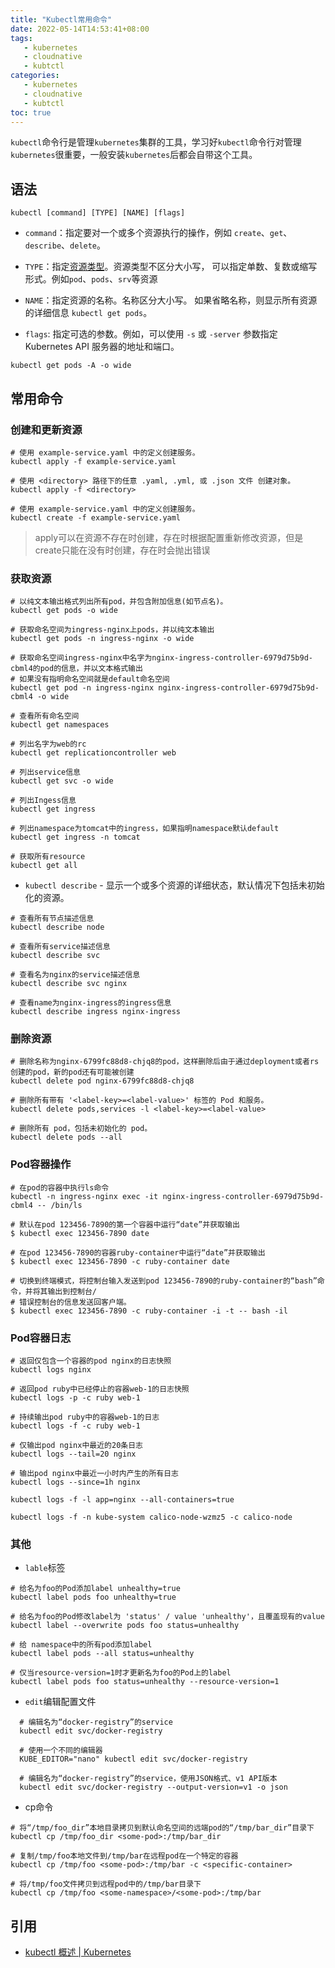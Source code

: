 ```yaml
---
title: "Kubectl常用命令"
date: 2022-05-14T14:53:41+08:00
tags:
   - kubernetes
   - cloudnative
   - kubtctl
categories:
   - kubernetes
   - cloudnative
   - kubtctl
toc: true
---
```


`kubectl`命令行是管理`kubernetes`集群的工具，学习好`kubectl`命令行对管理`kubernetes`很重要，一般安装`kubernetes`后都会自带这个工具。



## 语法

```shell
kubectl [command] [TYPE] [NAME] [flags]
```

* `command`：指定要对一个或多个资源执行的操作，例如 `create`、`get`、`describe`、`delete`。

* `TYPE`：指定[资源类型](https://kubernetes.io/zh/docs/reference/kubectl/overview/#%E8%B5%84%E6%BA%90%E7%B1%BB%E5%9E%8B)。资源类型不区分大小写， 可以指定单数、复数或缩写形式。例如`pod`、`pods`、`srv`等资源

* `NAME`：指定资源的名称。名称区分大小写。 如果省略名称，则显示所有资源的详细信息 `kubectl get pods`。

* `flags`: 指定可选的参数。例如，可以使用 `-s` 或 `-server` 参数指定 Kubernetes API 服务器的地址和端口。

```shell
kubectl get pods -A -o wide
```

## 常用命令

### 创建和更新资源

```shell
# 使用 example-service.yaml 中的定义创建服务。
kubectl apply -f example-service.yaml

# 使用 <directory> 路径下的任意 .yaml, .yml, 或 .json 文件 创建对象。
kubectl apply -f <directory>

# 使用 example-service.yaml 中的定义创建服务。
kubectl create -f example-service.yaml
```

> apply可以在资源不存在时创建，存在时根据配置重新修改资源，但是create只能在没有时创建，存在时会抛出错误

### 获取资源

```shell
# 以纯文本输出格式列出所有pod，并包含附加信息(如节点名)。
kubectl get pods -o wide

# 获取命名空间为ingress-nginx上pods，并以纯文本输出
kubectl get pods -n ingress-nginx -o wide

# 获取命名空间ingress-nginx中名字为nginx-ingress-controller-6979d75b9d-cbml4的pod的信息，并以文本格式输出
# 如果没有指明命名空间就是default命名空间
kubectl get pod -n ingress-nginx nginx-ingress-controller-6979d75b9d-cbml4 -o wide

# 查看所有命名空间
kubectl get namespaces

# 列出名字为web的rc
kubectl get replicationcontroller web

# 列出service信息
kubectl get svc -o wide

# 列出Ingess信息
kubectl get ingress

# 列出namespace为tomcat中的ingress，如果指明namespace默认default
kubectl get ingress -n tomcat 

# 获取所有resource
kubectl get all
```

* `kubectl describe` - 显示一个或多个资源的详细状态，默认情况下包括未初始化的资源。

```shell
# 查看所有节点描述信息
kubectl describe node

# 查看所有service描述信息
kubectl describe svc

# 查看名为nginx的service描述信息
kubectl describe svc nginx

# 查看name为nginx-ingress的ingress信息
kubectl describe ingress nginx-ingress
```

### 删除资源

```shell
# 删除名称为nginx-6799fc88d8-chjq8的pod，这样删除后由于通过deployment或者rs创建的pod，新的pod还有可能被创建
kubectl delete pod nginx-6799fc88d8-chjq8

# 删除所有带有 '<label-key>=<label-value>' 标签的 Pod 和服务。
kubectl delete pods,services -l <label-key>=<label-value>

# 删除所有 pod，包括未初始化的 pod。
kubectl delete pods --all
```

### Pod容器操作

```shell
# 在pod的容器中执行ls命令
kubectl -n ingress-nginx exec -it nginx-ingress-controller-6979d75b9d-cbml4 -- /bin/ls

# 默认在pod 123456-7890的第一个容器中运行“date”并获取输出
$ kubectl exec 123456-7890 date

# 在pod 123456-7890的容器ruby-container中运行“date”并获取输出
$ kubectl exec 123456-7890 -c ruby-container date

# 切换到终端模式，将控制台输入发送到pod 123456-7890的ruby-container的“bash”命令，并将其输出到控制台/
# 错误控制台的信息发送回客户端。
$ kubectl exec 123456-7890 -c ruby-container -i -t -- bash -il
```

### Pod容器日志

```shell
# 返回仅包含一个容器的pod nginx的日志快照
kubectl logs nginx

# 返回pod ruby中已经停止的容器web-1的日志快照
kubectl logs -p -c ruby web-1

# 持续输出pod ruby中的容器web-1的日志
kubectl logs -f -c ruby web-1

# 仅输出pod nginx中最近的20条日志
kubectl logs --tail=20 nginx

# 输出pod nginx中最近一小时内产生的所有日志
kubectl logs --since=1h nginx

kubectl logs -f -l app=nginx --all-containers=true

kubectl logs -f -n kube-system calico-node-wzmz5 -c calico-node
```

### 其他

* `lable`标签

```shell
# 给名为foo的Pod添加label unhealthy=true
kubectl label pods foo unhealthy=true

# 给名为foo的Pod修改label为 'status' / value 'unhealthy'，且覆盖现有的value
kubectl label --overwrite pods foo status=unhealthy

# 给 namespace中的所有pod添加label
kubectl label pods --all status=unhealthy

# 仅当resource-version=1时才更新名为foo的Pod上的label
kubectl label pods foo status=unhealthy --resource-version=1
```

* `edit`编辑配置文件

```shell
  # 编辑名为“docker-registry”的service
  kubectl edit svc/docker-registry

  # 使用一个不同的编辑器
  KUBE_EDITOR="nano" kubectl edit svc/docker-registry

  # 编辑名为“docker-registry”的service，使用JSON格式、v1 API版本
  kubectl edit svc/docker-registry --output-version=v1 -o json
```

* cp命令

```shell
# 将“/tmp/foo_dir”本地目录拷贝到默认命名空间的远端pod的“/tmp/bar_dir”目录下
kubectl cp /tmp/foo_dir <some-pod>:/tmp/bar_dir

# 复制/tmp/foo本地文件到/tmp/bar在远程pod在一个特定的容器
kubectl cp /tmp/foo <some-pod>:/tmp/bar -c <specific-container>

# 将/tmp/foo文件拷贝到远程pod中的/tmp/bar目录下
kubectl cp /tmp/foo <some-namespace>/<some-pod>:/tmp/bar
```

## 引用

* [kubectl 概述 | Kubernetes](https://kubernetes.io/zh/docs/reference/kubectl/overview/)

